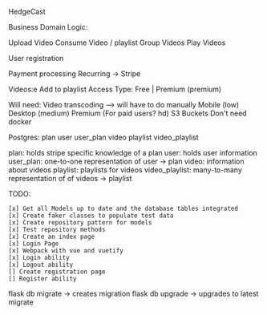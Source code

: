 HedgeCast

Business Domain Logic:

Upload Video
Consume Video / playlist
Group Videos
Play Videos

User registration

Payment processing
    Recurring
        -> Stripe

Videos:e
    Add to playlist
    Access Type: Free | Premium (premium)

Will need:
Video transcoding --> will have to do manually
    Mobile (low)
    Desktop (medium)
    Premium (For paid users? hd)
S3 Buckets
Don't need docker

Postgres:
    plan
    user
    user_plan
    video
    playlist
    video_playlist

plan:
    holds stripe specific knowledge of a plan
user:
    holds user information
user_plan:
    one-to-one representation of user -> plan
video:
    information about videos
playlist:
    playlists for videos
video_playlist:
    many-to-many representation of of videos -> playlist



TODO:

    [x] Get all Models up to date and the database tables integrated
    [x] Create faker classes to populate test data
    [x] Create repository pattern for models
    [x] Test repository methods
    [x] Create an index page
    [x] Login Page
    [x] Webpack with vue and vuetify
    [x] Login ability
    [x] Logout ability
    [] Create registration page
    [] Register ability



flask db migrate -> creates migration
flask db upgrade -> upgrades to latest migrate

